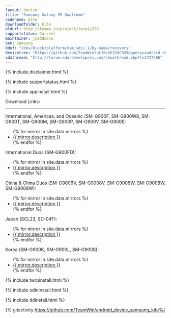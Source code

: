```yaml
---
layout: device
title: "Samsung Galaxy S5 Qualcomm"
codename: klte
downloadfolder: klte
oldurl: http://teamw.in/project/twrp2/229
supportstatus: Current
maintainer: jcadduono
oem: Samsung
ddof: "/dev/block/platform/msm_sdcc.1/by-name/recovery"
devicetree: "https://github.com/TeamWin?utf8=%E2%9C%93&query=android_device_samsung_klte"
xdathread: "http://forum.xda-developers.com/showthread.php?t=2727406"
---
```


{% include disclaimer.html %}

{% include supportstatus.html %}

{% include appinstall.html %}

<div class='page-heading'>Download Links:</div>
<hr />
<p class="text">International, Americas, and Oceanic (SM-G900F, SM-G900W8, SM-G900T, SM-G900M, SM-G900P, SM-G900V, SM-G900I):</p>
<ul>
{% for mirror in site.data.mirrors %}
  <li>
    <a href="{{ mirror.baseurl }}klte">
      {{ mirror.description }}
    </a>
  </li>
{% endfor %}
</ul>
<p class="text">International Duos (SM-G900FD):</p>
<ul>
{% for mirror in site.data.mirrors %}
  <li>
    <a href="{{ mirror.baseurl }}klteduos">
      {{ mirror.description }}
    </a>
  </li>
{% endfor %}
</ul>
<p class="text">China &amp; China Duos (SM-G9006V, SM-G9008V, SM-G9006W, SM-G9008W, SM-G9009W):</p>
<ul>
{% for mirror in site.data.mirrors %}
  <li>
    <a href="{{ mirror.baseurl }}kltechn">
      {{ mirror.description }}
    </a>
  </li>
{% endfor %}
</ul>
<p class="text">Japan (SCL23, SC-04F):</p>
<ul>
{% for mirror in site.data.mirrors %}
  <li>
    <a href="{{ mirror.baseurl }}kltekdi">
      {{ mirror.description }}
    </a>
  </li>
{% endfor %}
</ul>
<p class="text">Korea (SM-G900K, SM-G900L, SM-G900S):</p>
<ul>
{% for mirror in site.data.mirrors %}
  <li>
    <a href="{{ mirror.baseurl }}klteskt">
      {{ mirror.description }}
    </a>
  </li>
{% endfor %}
</ul>

{% include twrpinstall.html %}

{% include odininstall.html %}

{% include ddinstall.html %}

{% gitactivity  https://github.com/TeamWin/android_device_samsung_klte%}
